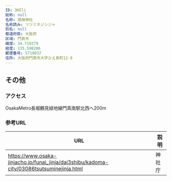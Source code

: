 ```yaml
---
ID: 3KEli
総称: null
名称: 堤根神社
名称読み: ツツミネジンジャ
別名: null
都道府県: 大阪府
区域: 門真市
緯度: 34.719379
経度: 135.590286
郵便番号: 5710037
住所: 大阪府門真市大字ひえ島町12-9
---
```


## その他

### アクセス

OsakaMetro長堀鶴見緑地線門真南駅北西へ200m

### 参考URL

| URL                                                                                       | 説明   |
| ----------------------------------------------------------------------------------------- | ------ |
| https://www.osaka-jinjacho.jp/funai_jinja/dai3shibu/kadoma-city/03086tsutsuminejinja.html | 神社庁 |
